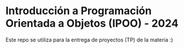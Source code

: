 
# Introducción a Programación Orientada a Objetos (IPOO) - 2024

Este repo  se utiliza para la entrega de proyectos (TP) de la materia :)


